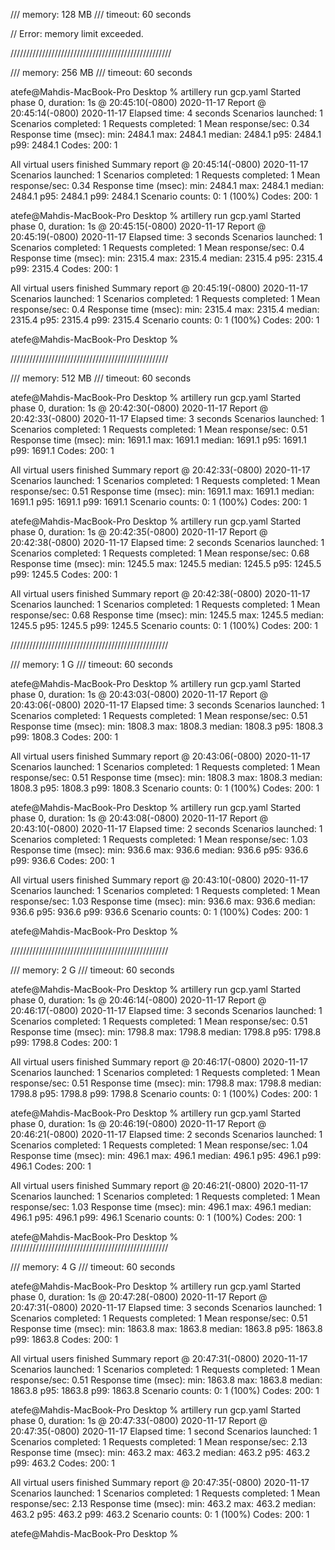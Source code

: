 /// memory: 128 MB
/// timeout: 60 seconds

// Error: memory limit exceeded.

///////////////////////////////////////////////////

/// memory: 256 MB
/// timeout: 60 seconds

atefe@Mahdis-MacBook-Pro Desktop % artillery run gcp.yaml
Started phase 0, duration: 1s @ 20:45:10(-0800) 2020-11-17
Report @ 20:45:14(-0800) 2020-11-17
Elapsed time: 4 seconds
  Scenarios launched:  1
  Scenarios completed: 1
  Requests completed:  1
  Mean response/sec: 0.34
  Response time (msec):
    min: 2484.1
    max: 2484.1
    median: 2484.1
    p95: 2484.1
    p99: 2484.1
  Codes:
    200: 1

All virtual users finished
Summary report @ 20:45:14(-0800) 2020-11-17
  Scenarios launched:  1
  Scenarios completed: 1
  Requests completed:  1
  Mean response/sec: 0.34
  Response time (msec):
    min: 2484.1
    max: 2484.1
    median: 2484.1
    p95: 2484.1
    p99: 2484.1
  Scenario counts:
    0: 1 (100%)
  Codes:
    200: 1

atefe@Mahdis-MacBook-Pro Desktop % artillery run gcp.yaml
Started phase 0, duration: 1s @ 20:45:15(-0800) 2020-11-17
Report @ 20:45:19(-0800) 2020-11-17
Elapsed time: 3 seconds
  Scenarios launched:  1
  Scenarios completed: 1
  Requests completed:  1
  Mean response/sec: 0.4
  Response time (msec):
    min: 2315.4
    max: 2315.4
    median: 2315.4
    p95: 2315.4
    p99: 2315.4
  Codes:
    200: 1

All virtual users finished
Summary report @ 20:45:19(-0800) 2020-11-17
  Scenarios launched:  1
  Scenarios completed: 1
  Requests completed:  1
  Mean response/sec: 0.4
  Response time (msec):
    min: 2315.4
    max: 2315.4
    median: 2315.4
    p95: 2315.4
    p99: 2315.4
  Scenario counts:
    0: 1 (100%)
  Codes:
    200: 1

atefe@Mahdis-MacBook-Pro Desktop % 

//////////////////////////////////////////////////

/// memory: 512 MB
/// timeout: 60 seconds

atefe@Mahdis-MacBook-Pro Desktop % artillery run gcp.yaml
Started phase 0, duration: 1s @ 20:42:30(-0800) 2020-11-17
Report @ 20:42:33(-0800) 2020-11-17
Elapsed time: 3 seconds
  Scenarios launched:  1
  Scenarios completed: 1
  Requests completed:  1
  Mean response/sec: 0.51
  Response time (msec):
    min: 1691.1
    max: 1691.1
    median: 1691.1
    p95: 1691.1
    p99: 1691.1
  Codes:
    200: 1

All virtual users finished
Summary report @ 20:42:33(-0800) 2020-11-17
  Scenarios launched:  1
  Scenarios completed: 1
  Requests completed:  1
  Mean response/sec: 0.51
  Response time (msec):
    min: 1691.1
    max: 1691.1
    median: 1691.1
    p95: 1691.1
    p99: 1691.1
  Scenario counts:
    0: 1 (100%)
  Codes:
    200: 1

atefe@Mahdis-MacBook-Pro Desktop % artillery run gcp.yaml
Started phase 0, duration: 1s @ 20:42:35(-0800) 2020-11-17
Report @ 20:42:38(-0800) 2020-11-17
Elapsed time: 2 seconds
  Scenarios launched:  1
  Scenarios completed: 1
  Requests completed:  1
  Mean response/sec: 0.68
  Response time (msec):
    min: 1245.5
    max: 1245.5
    median: 1245.5
    p95: 1245.5
    p99: 1245.5
  Codes:
    200: 1

All virtual users finished
Summary report @ 20:42:38(-0800) 2020-11-17
  Scenarios launched:  1
  Scenarios completed: 1
  Requests completed:  1
  Mean response/sec: 0.68
  Response time (msec):
    min: 1245.5
    max: 1245.5
    median: 1245.5
    p95: 1245.5
    p99: 1245.5
  Scenario counts:
    0: 1 (100%)
  Codes:
    200: 1

//////////////////////////////////////////////////

/// memory: 1 G
/// timeout: 60 seconds

atefe@Mahdis-MacBook-Pro Desktop % artillery run gcp.yaml
Started phase 0, duration: 1s @ 20:43:03(-0800) 2020-11-17
Report @ 20:43:06(-0800) 2020-11-17
Elapsed time: 3 seconds
  Scenarios launched:  1
  Scenarios completed: 1
  Requests completed:  1
  Mean response/sec: 0.51
  Response time (msec):
    min: 1808.3
    max: 1808.3
    median: 1808.3
    p95: 1808.3
    p99: 1808.3
  Codes:
    200: 1

All virtual users finished
Summary report @ 20:43:06(-0800) 2020-11-17
  Scenarios launched:  1
  Scenarios completed: 1
  Requests completed:  1
  Mean response/sec: 0.51
  Response time (msec):
    min: 1808.3
    max: 1808.3
    median: 1808.3
    p95: 1808.3
    p99: 1808.3
  Scenario counts:
    0: 1 (100%)
  Codes:
    200: 1

atefe@Mahdis-MacBook-Pro Desktop % artillery run gcp.yaml
Started phase 0, duration: 1s @ 20:43:08(-0800) 2020-11-17
Report @ 20:43:10(-0800) 2020-11-17
Elapsed time: 2 seconds
  Scenarios launched:  1
  Scenarios completed: 1
  Requests completed:  1
  Mean response/sec: 1.03
  Response time (msec):
    min: 936.6
    max: 936.6
    median: 936.6
    p95: 936.6
    p99: 936.6
  Codes:
    200: 1

All virtual users finished
Summary report @ 20:43:10(-0800) 2020-11-17
  Scenarios launched:  1
  Scenarios completed: 1
  Requests completed:  1
  Mean response/sec: 1.03
  Response time (msec):
    min: 936.6
    max: 936.6
    median: 936.6
    p95: 936.6
    p99: 936.6
  Scenario counts:
    0: 1 (100%)
  Codes:
    200: 1

atefe@Mahdis-MacBook-Pro Desktop % 


//////////////////////////////////////////////////

/// memory: 2 G
/// timeout: 60 seconds

atefe@Mahdis-MacBook-Pro Desktop % artillery run gcp.yaml
Started phase 0, duration: 1s @ 20:46:14(-0800) 2020-11-17
Report @ 20:46:17(-0800) 2020-11-17
Elapsed time: 3 seconds
  Scenarios launched:  1
  Scenarios completed: 1
  Requests completed:  1
  Mean response/sec: 0.51
  Response time (msec):
    min: 1798.8
    max: 1798.8
    median: 1798.8
    p95: 1798.8
    p99: 1798.8
  Codes:
    200: 1

All virtual users finished
Summary report @ 20:46:17(-0800) 2020-11-17
  Scenarios launched:  1
  Scenarios completed: 1
  Requests completed:  1
  Mean response/sec: 0.51
  Response time (msec):
    min: 1798.8
    max: 1798.8
    median: 1798.8
    p95: 1798.8
    p99: 1798.8
  Scenario counts:
    0: 1 (100%)
  Codes:
    200: 1

atefe@Mahdis-MacBook-Pro Desktop % artillery run gcp.yaml
Started phase 0, duration: 1s @ 20:46:19(-0800) 2020-11-17
Report @ 20:46:21(-0800) 2020-11-17
Elapsed time: 2 seconds
  Scenarios launched:  1
  Scenarios completed: 1
  Requests completed:  1
  Mean response/sec: 1.04
  Response time (msec):
    min: 496.1
    max: 496.1
    median: 496.1
    p95: 496.1
    p99: 496.1
  Codes:
    200: 1

All virtual users finished
Summary report @ 20:46:21(-0800) 2020-11-17
  Scenarios launched:  1
  Scenarios completed: 1
  Requests completed:  1
  Mean response/sec: 1.03
  Response time (msec):
    min: 496.1
    max: 496.1
    median: 496.1
    p95: 496.1
    p99: 496.1
  Scenario counts:
    0: 1 (100%)
  Codes:
    200: 1

atefe@Mahdis-MacBook-Pro Desktop % 
//////////////////////////////////////////////////

/// memory: 4 G
/// timeout: 60 seconds

atefe@Mahdis-MacBook-Pro Desktop % artillery run gcp.yaml
Started phase 0, duration: 1s @ 20:47:28(-0800) 2020-11-17
Report @ 20:47:31(-0800) 2020-11-17
Elapsed time: 3 seconds
  Scenarios launched:  1
  Scenarios completed: 1
  Requests completed:  1
  Mean response/sec: 0.51
  Response time (msec):
    min: 1863.8
    max: 1863.8
    median: 1863.8
    p95: 1863.8
    p99: 1863.8
  Codes:
    200: 1

All virtual users finished
Summary report @ 20:47:31(-0800) 2020-11-17
  Scenarios launched:  1
  Scenarios completed: 1
  Requests completed:  1
  Mean response/sec: 0.51
  Response time (msec):
    min: 1863.8
    max: 1863.8
    median: 1863.8
    p95: 1863.8
    p99: 1863.8
  Scenario counts:
    0: 1 (100%)
  Codes:
    200: 1

atefe@Mahdis-MacBook-Pro Desktop % artillery run gcp.yaml
Started phase 0, duration: 1s @ 20:47:33(-0800) 2020-11-17
Report @ 20:47:35(-0800) 2020-11-17
Elapsed time: 1 second
  Scenarios launched:  1
  Scenarios completed: 1
  Requests completed:  1
  Mean response/sec: 2.13
  Response time (msec):
    min: 463.2
    max: 463.2
    median: 463.2
    p95: 463.2
    p99: 463.2
  Codes:
    200: 1

All virtual users finished
Summary report @ 20:47:35(-0800) 2020-11-17
  Scenarios launched:  1
  Scenarios completed: 1
  Requests completed:  1
  Mean response/sec: 2.13
  Response time (msec):
    min: 463.2
    max: 463.2
    median: 463.2
    p95: 463.2
    p99: 463.2
  Scenario counts:
    0: 1 (100%)
  Codes:
    200: 1

atefe@Mahdis-MacBook-Pro Desktop % 